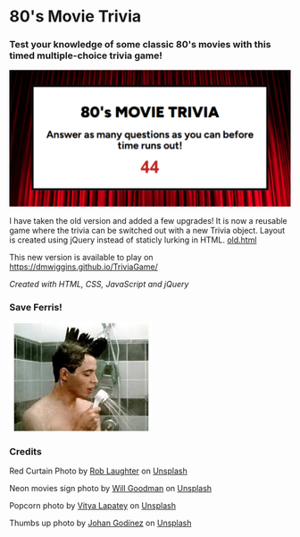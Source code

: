 # 80's Movie Trivia

### Test your knowledge of some classic 80's movies with this timed multiple-choice trivia game!


![movie screen with the words 80's movie trivia](https://github.com/DMWIGGINS/DMWIGGINS.github.io/blob/master/assets/images/moviescreenthumbnail.png)

I have taken the old version and added a few upgrades!  It is now a reusable game where the trivia can be switched out with a new Trivia object.  Layout is created using jQuery instead of staticly lurking in HTML.  [old.html](assets/images/oldhtml.png)

This new version is available to play on https://dmwiggins.github.io/TriviaGame/

*Created with HTML, CSS, JavaScript and jQuery*


### Save Ferris! 

<img id="ferris" src="assets/images/ferris.jpg">  

### Credits

Red Curtain Photo by <a href="https://unsplash.com/@roblaughter?utm_content=creditCopyText&utm_medium=referral&utm_source=unsplash">Rob Laughter</a> on <a href="https://unsplash.com/photos/red-theater-curtain-WW1jsInXgwM?utm_content=creditCopyText&utm_medium=referral&utm_source=unsplash">Unsplash</a>

Neon movies sign photo by <a href="https://unsplash.com/@carbonmonoxide?utm_content=creditCopyText&utm_medium=referral&utm_source=unsplash">Will Goodman</a> on <a href="https://unsplash.com/photos/a-neon-movies-sign-lights-up-at-night-ZvJvTNm7CMo?utm_content=creditCopyText&utm_medium=referral&utm_source=unsplash">Unsplash</a>


Popcorn photo by <a href="https://unsplash.com/@lapatey?utm_content=creditCopyText&utm_medium=referral&utm_source=unsplash">Vitya Lapatey</a> on <a href="https://unsplash.com/photos/popcorn-on-white-and-red-box-Q-dusXpAH0I?utm_content=creditCopyText&utm_medium=referral&utm_source=unsplash">Unsplash</a>
          


Thumbs up photo by <a href="https://unsplash.com/@johanemanuel?utm_content=creditCopyText&utm_medium=referral&utm_source=unsplash">Johan Godínez</a> on <a href="https://unsplash.com/photos/man-wearing-blue-crew-neck-shirt-dDYRYivNzbI?utm_content=creditCopyText&utm_medium=referral&utm_source=unsplash">Unsplash</a>
      